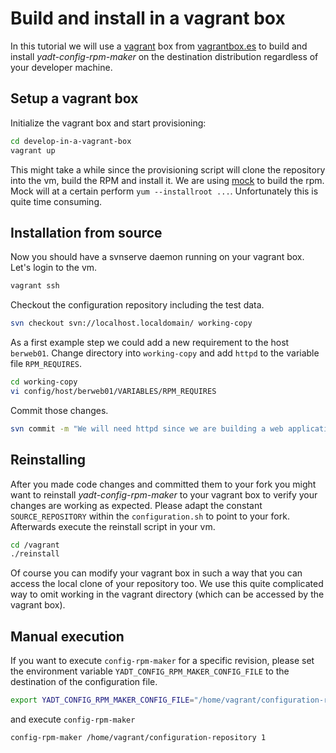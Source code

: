 # Build and install in a vagrant box

In this tutorial we will use a [vagrant](http://www.vagrantup.com/) box from [vagrantbox.es](http://vagrantbox.es/) to
build and install _yadt-config-rpm-maker_ on the destination distribution regardless of your developer machine.

## Setup a vagrant box

Initialize the vagrant box and start provisioning:
```bash
cd develop-in-a-vagrant-box
vagrant up
```
This might take a while since the provisioning script will clone the repository into the vm, build the RPM and
install it. We are using [mock](http://fedoraproject.org/wiki/Projects/Mock) to build the rpm.
Mock will at a certain perform `yum --installroot ...`. Unfortunately this is quite time consuming.

## Installation from source

Now you should have a svnserve daemon running on your vagrant box.
Let's login to the vm.
```bash
vagrant ssh
```

Checkout the configuration repository including the test data.
```bash
svn checkout svn://localhost.localdomain/ working-copy
```

As a first example step we could add a new requirement to the host `berweb01`.
Change directory into `working-copy` and add `httpd` to the variable file `RPM_REQUIRES`.
```bash
cd working-copy
vi config/host/berweb01/VARIABLES/RPM_REQUIRES
```

Commit those changes.
```bash
svn commit -m "We will need httpd since we are building a web application."
```

## Reinstalling

After you made code changes and committed them to your fork you might want to reinstall _yadt-config-rpm-maker_ to
your vagrant box to verify your changes are working as expected. Please adapt the constant `SOURCE_REPOSITORY` within
the `configuration.sh` to point to your fork. Afterwards execute the reinstall script in your vm.
```bash
cd /vagrant
./reinstall
```
Of course you can modify your vagrant box in such a way that you can access the local clone of your repository too.
We use this quite complicated way to omit working in the vagrant directory (which can be accessed by the vagrant box).

## Manual execution

If you want to execute `config-rpm-maker` for a specific revision, please set the environment variable
`YADT_CONFIG_RPM_MAKER_CONFIG_FILE` to the destination of the configuration file.

```bash
export YADT_CONFIG_RPM_MAKER_CONFIG_FILE="/home/vagrant/configuration-repository/hooks/yadt-config-rpm-maker.yaml"
```

and execute `config-rpm-maker`
```bash
config-rpm-maker /home/vagrant/configuration-repository 1
```
